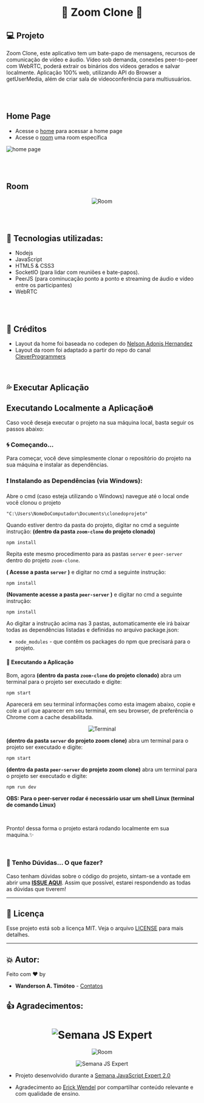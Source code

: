 <h1 align="center">
    🚀 Zoom Clone 🚀
</h1>

## 💻 Projeto

Zoom Clone, este aplicativo tem um bate-papo de mensagens, recursos de comunicação de vídeo e áudio. Vídeo sob demanda, conexões peer-to-peer com WebRTC, poderá extrair os binários dos vídeos gerados e salvar localmente. Aplicação 100% web, utilizando API do Browser a getUserMedia, além de criar sala de videoconferência para multiusuários.

<br>
<br>

## Home Page

- Acesse o [home](./pages/home/index.html) para acessar a home page
- Acesse o [room](./page/room/index.html) uma room específica

![home page](./prints/home.png)

<br>
<br>

## Room
<p align="center">
    <img src="prints/room.png" alt="Room" title="Room"  />
</p>

<br>
<br>

##  💜 Tecnologias utilizadas:

- Nodejs
- JavaScript
- HTML5 & CSS3
- SocketIO (para lidar com reuniões e bate-papos).
- PeerJS (para cominucação ponto a ponto e streaming de áudio e vídeo entre os participantes) 
- WebRTC

<br>
<br>

## 💫 Créditos

- Layout da home foi baseada no codepen do [Nelson Adonis Hernandez
](https://codepen.io/nelsonher019/pen/eYZBqOm)
- Layout da room foi adaptado a partir do repo do canal [CleverProgrammers](https://github.com/CleverProgrammers/nodejs-zoom-clone/blob/master/views/room.ejs)

<br>

## 💦 Executar Aplicação

## Executando Localmente a Aplicação🔥 

Caso você deseja executar o projeto na sua máquina local, basta seguir os passos abaixo:

### 🌀 Começando...

Para começar, você deve simplesmente clonar o repositório do projeto na sua máquina e instalar as dependências.

### ❗️ Instalando as Dependências (via Windows):

Abre o cmd (caso esteja utilizando o Windows) navegue até o local onde você clonou o projeto

```
"C:\Users\NomeDoComputador\Documents\clonedoprojeto"
```

Quando estiver dentro da pasta do projeto, digitar no cmd a seguinte instrução: **(dentro da pasta `zoom-clone` do projeto clonado)**

```
npm install
```
Repita este mesmo procedimento para as pastas `server` e `peer-server` dentro do projeto `zoom-clone`.

 **( Acesse a pasta `server` )** e digitar no cmd a seguinte instrução:

```
npm install
```
**(Novamente acesse a pasta `peer-server` )** e digitar no cmd a seguinte instrução:

```
npm install
```

Ao digitar a instrução acima nas 3 pastas, automaticamente ele irá baixar todas as dependências listadas e definidas no arquivo package.json:

- `node_modules` - que contêm os packages do npm que precisará para o projeto.

#### 💨 Executando a Aplicação

Bom, agora **(dentro da pasta `zoom-clone` do projeto clonado)** abra um terminal para o projeto ser executado e digite:

```
npm start
```
Aparecerá em seu terminal informações como esta imagem abaixo, copie e cole a url que aparecer em seu terminal, em seu browser, de preferência o Chrome com a cache desabilitada.

<p align="center">
    <img src="prints/terminal.png" alt="Terminal" title="Terminal"  />
</p>

**(dentro da pasta `server` do projeto zoom clone)** abra um terminal para o projeto ser executado e digite:

```
npm start
```

**(dentro da pasta `peer-server` do projeto zoom clone)** abra um terminal para o projeto ser executado e digite:

```
npm run dev
```
**OBS: Para o peer-server rodar é necessário usar um shell Linux (terminal de comando Linux)** 

<br> 

Pronto! dessa forma o projeto estará rodando localmente em sua maquina.✨

<br>

### 🚩  Tenho Dúvidas... O que fazer?

Caso tenham dúvidas sobre o código do projeto, sintam-se a vontade em abrir uma **[ISSUE AQUI](https://github.com/Wanderson-A-Timoteo/zoom-clone/issues)**. Assim que possível, estarei respondendo as todas as dúvidas que tiverem!

---

## 🌟 Licença

Esse projeto está sob a licença MIT. Veja o arquivo [LICENSE](LICENSE.md) para mais detalhes.

---

## 💥 Autor:

Feito com ♥ by

- **Wanderson A. Timóteo** - [Contatos](https://wanderson.ga)

## 👍 Agradecimentos:

<h1 align="center">
    <img src="prints/semana-js-expert.png" alt="Semana JS Expert" title="Semana JS Expert"  />
</h1>

<p align="center">
    <img src="prints/room.png" alt="Room" title="Room"  />
</p>

<p align="center">
    <img src="prints/semana-js-expert.png" alt="Semana JS Expert" title="Semana JS Expert"  />
</p>

- Projeto desenvolvido durante a  [Semana JavaScript Expert 2.0](https://cursos.erickwendel.com.br/)

- Agradecimento ao [Erick Wendel](https://github.com/ErickWendel) por compartilhar conteúdo relevante e com qualidade de ensino.
